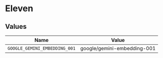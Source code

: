# Eleven


## Values

| Name                          | Value                         |
| ----------------------------- | ----------------------------- |
| `GOOGLE_GEMINI_EMBEDDING_001` | google/gemini-embedding-001   |